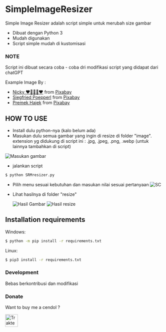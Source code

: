 # SimpleImageResizer

Simple Image Resizer adalah script simple untuk merubah size gambar

  - Dibuat dengan Python 3
  - Mudah digunakan
  - Script simple mudah di kustomisasi
  
### NOTE

Script ini dibuat secara coba - coba dri modifikasi script yang didapat dari chatGPT

Example Image By :
- <a href="https://pixabay.com/users/nickype-10327513/?utm_source=link-attribution&utm_medium=referral&utm_campaign=image&utm_content=8050977">Nicky ❤️🌿🐞🌿❤️</a> from <a href="https://pixabay.com//?utm_source=link-attribution&utm_medium=referral&utm_campaign=image&utm_content=8050977">Pixabay</a>
- <a href="https://pixabay.com/users/gruendercoach-13177285/?utm_source=link-attribution&utm_medium=referral&utm_campaign=image&utm_content=8051327">Siegfried Poepperl</a> from <a href="https://pixabay.com//?utm_source=link-attribution&utm_medium=referral&utm_campaign=image&utm_content=8051327">Pixabay</a>
- <a href="https://pixabay.com/users/hapr80-25332161/?utm_source=link-attribution&utm_medium=referral&utm_campaign=image&utm_content=8051292">Premek Hajek</a> from <a href="https://pixabay.com//?utm_source=link-attribution&utm_medium=referral&utm_campaign=image&utm_content=8051292">Pixabay</a>

## HOW TO USE

- Install dulu python-nya (kalo belum ada)
- Masukan dulu semua gambar yang ingin di resize di folder "image". extension yg didukung di script ini : .jpg, .jpeg, .png, .webp (untuk lainnya tambahkan di script)

![Masukan gambar](https://github.com/Seftirobim/SimpleImageResizer/assets/16395774/f90bf54a-0312-41d7-8d66-cdb5bf06ad43)
- jalankan script 
```sh
$ python SRMresizer.py
```

- Pilih menu sesuai kebutuhan dan masukan nilai sesuai pertanyaan
![SC](https://github.com/Seftirobim/SimpleImageResizer/assets/16395774/99c27768-3dc3-470d-9e38-0b6369e39552)

- Lihat hasilnya di folder "resize"

  ![Hasil Gambar](https://github.com/Seftirobim/SimpleImageResizer/assets/16395774/9a03d3a8-4728-437a-b61e-925ef9a989fc)
  ![Hasil resize](https://github.com/Seftirobim/SimpleImageResizer/assets/16395774/f2c9f3a1-786c-4589-9169-7f52b2e5a3c2)



## Installation requirements 

Windows:
```sh
$ python -m pip install -r requirements.txt
```

Linux:
```sh
$ pip3 install -r requirements.txt
```


### Development

Bebas berkontribusi dan modifikasi

### Donate

Want to buy me a cendol ?

<a href="https://trakteer.id/seftirobi.m/tip" target="_blank"><img id="wse-buttons-preview" src="https://cdn.trakteer.id/images/embed/trbtn-black-4.png" height="40" style="border:0px;height:40px;" alt="Trakteer Saya"></a>
